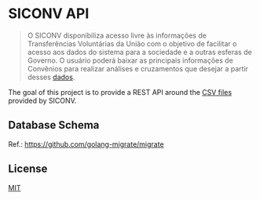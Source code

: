 # SICONV API

> O SICONV disponibiliza acesso livre às informações de Transferências Voluntárias da União com o objetivo de facilitar o acesso aos dados do sistema para a sociedade e a outras esferas de Governo. O usuário poderá baixar as principais informações de Convênios para realizar análises e cruzamentos que desejar a partir desses [dados](http://portal.convenios.gov.br/download-de-dados).

The goal of this project is to provide a REST API around the [CSV files](http://portal.convenios.gov.br/images/docs/CGSIS/csv/siconv.zip) provided by SICONV.

## Database Schema

Ref.: https://github.com/golang-migrate/migrate

## License

[MIT](LICENSE)

